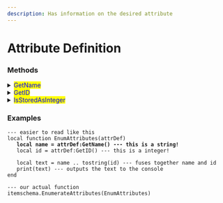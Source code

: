 ```yaml
---
description: Has information on the desired attribute
---
```


# Attribute Definition

### Methods

<details>

<summary><mark style="color:blue;">GetName</mark></summary>

* Returns the name
* Return type: <mark style="color:yellow;">**string**</mark>

</details>

<details>

<summary><mark style="color:blue;">GetID</mark></summary>

* Returns the ID of the attribute
* Return type: <mark style="color:yellow;">**integer**</mark>

</details>

<details>

<summary><mark style="color:blue;">IsStoredAsInteger</mark></summary>

* Returns true if the attribute is stored as an integer. For numeric attibutes, false means it is stored as a float.
* Return type: <mark style="color:yellow;">**boolean**</mark>

</details>

### Examples

<pre class="language-lua" data-full-width="false"><code class="lang-lua">--- easier to read like this
local function EnumAttributes(attrDef)
<strong>   local name = attrDef:GetName() --- this is a string!
</strong>   local id = attrDef:GetID() --- this is a integer!

   local text = name .. tostring(id) --- fuses together name and id
   print(text) --- outputs the text to the console
end

--- our actual function
itemschema.EnumerateAttributes(EnumAttributes)
</code></pre>
